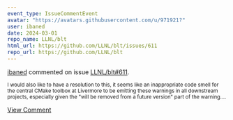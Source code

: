 ```yaml
---
event_type: IssueCommentEvent
avatar: "https://avatars.githubusercontent.com/u/971921?"
user: ibaned
date: 2024-03-01
repo_name: LLNL/blt
html_url: https://github.com/LLNL/blt/issues/611
repo_url: https://github.com/LLNL/blt
---
```


<a href='https://github.com/ibaned' target='_blank'>ibaned</a> commented on issue <a href='https://github.com/LLNL/blt/issues/611' target='_blank'>LLNL/blt#611</a>.

<small>I would also like to have a resolution to this, it seems like an inappropriate code smell for the central CMake toolbox at Livermore to be emitting these warnings in all downstream projects, especially given the "will be removed from a future version" part of the warning....</small>

<a href='https://github.com/LLNL/blt/issues/611' target='_blank'>View Comment</a>